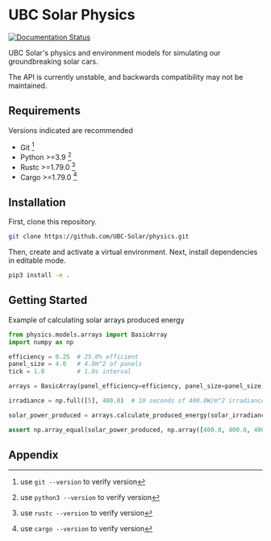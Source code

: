 # UBC Solar Physics

<!-- marker-index-start -->

[![Documentation Status](https://readthedocs.org/projects/ubc-solar-physics/badge/?version=latest)](https://ubc-solar-physics.readthedocs.io/en/latest/?badge=latest)

UBC Solar's physics and environment models for simulating our groundbreaking solar cars.

The API is currently unstable, and backwards compatibility may not be maintained. 

## Requirements

Versions indicated are recommended

* Git [^1]
* Python >=3.9 [^2]
* Rustc >=1.79.0 [^3]
* Cargo >=1.79.0 [^4]

## Installation

First, clone this repository.

```bash
git clone https://github.com/UBC-Solar/physics.git
```
Then, create and activate a virtual environment.
Next, install dependencies in editable mode.

```bash
pip3 install -e .
```

## Getting Started

Example of calculating solar arrays produced energy

```python
from physics.models.arrays import BasicArray
import numpy as np

efficiency = 0.25  # 25.0% efficient
panel_size = 4.0   # 4.0m^2 of panels
tick = 1.0         # 1.0s interval

arrays = BasicArray(panel_efficiency=efficiency, panel_size=panel_size)

irradiance = np.full([5], 400.0)  # 10 seconds of 400.0W/m^2 irradiance

solar_power_produced = arrays.calculate_produced_energy(solar_irradiance=irradiance, tick=tick)

assert np.array_equal(solar_power_produced, np.array([400.0, 400.0, 400.0, 400.0, 400.0]))
```

## Appendix

[^1]: use `git --version` to verify version

[^2]: use `python3 --version` to verify version

[^3]: use `rustc --version` to verify version

[^4]: use `cargo --version` to verify version

<!-- marker-index-end -->